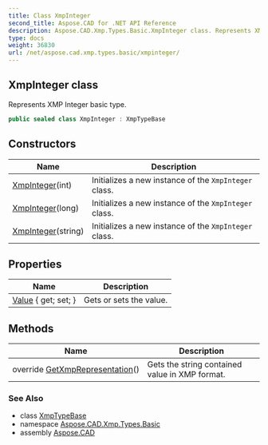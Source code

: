 ```yaml
---
title: Class XmpInteger
second_title: Aspose.CAD for .NET API Reference
description: Aspose.CAD.Xmp.Types.Basic.XmpInteger class. Represents XMP Integer basic type
type: docs
weight: 36830
url: /net/aspose.cad.xmp.types.basic/xmpinteger/
---
```

## XmpInteger class

Represents XMP Integer basic type.

```csharp
public sealed class XmpInteger : XmpTypeBase
```

## Constructors

| Name | Description |
| --- | --- |
| [XmpInteger](xmpinteger/#constructor)(int) | Initializes a new instance of the `XmpInteger` class. |
| [XmpInteger](xmpinteger/#constructor_1)(long) | Initializes a new instance of the `XmpInteger` class. |
| [XmpInteger](xmpinteger/#constructor_2)(string) | Initializes a new instance of the `XmpInteger` class. |

## Properties

| Name | Description |
| --- | --- |
| [Value](../../aspose.cad.xmp.types.basic/xmpinteger/value/) { get; set; } | Gets or sets the value. |

## Methods

| Name | Description |
| --- | --- |
| override [GetXmpRepresentation](../../aspose.cad.xmp.types.basic/xmpinteger/getxmprepresentation/)() | Gets the string contained value in XMP format. |

### See Also

* class [XmpTypeBase](../../aspose.cad.xmp.types/xmptypebase/)
* namespace [Aspose.CAD.Xmp.Types.Basic](../../aspose.cad.xmp.types.basic/)
* assembly [Aspose.CAD](../../)


